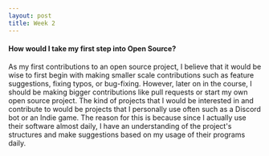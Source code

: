```yaml
---
layout: post
title: Week 2
---
```



#### How would I take my first step into Open Source?
As my first contributions to an open source project, I believe that it would be wise to first begin with making smaller scale contributions such as feature suggestions, fixing typos, or bug-fixing. However, later on in the course, I should be making bigger contributions like pull requests or start my own open source project. The kind of projects that I would be interested in and contribute to would be projects that I personally use often such as a Discord bot or an Indie game. The reason for this is because since I actually use their software almost daily, I have an understanding of the project's structures and make suggestions based on my usage of their programs daily.
